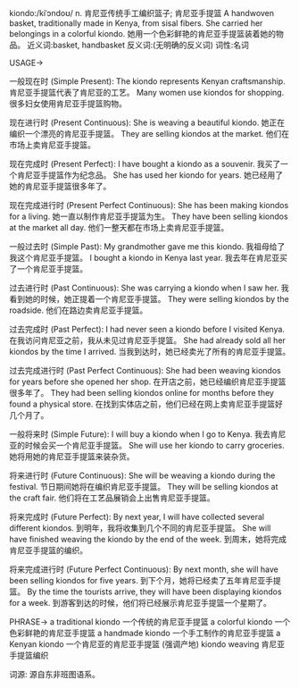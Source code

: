 kiondo:/kiˈɔndoʊ/
n.
肯尼亚传统手工编织篮子;  肯尼亚手提篮
A handwoven basket, traditionally made in Kenya, from sisal fibers.
She carried her belongings in a colorful kiondo. 她用一个色彩鲜艳的肯尼亚手提篮装着她的物品。
近义词:basket, handbasket
反义词:(无明确的反义词)
词性:名词


USAGE->

一般现在时 (Simple Present):
The kiondo represents Kenyan craftsmanship.  肯尼亚手提篮代表了肯尼亚的工艺。
Many women use kiondos for shopping. 很多妇女使用肯尼亚手提篮购物。

现在进行时 (Present Continuous):
She is weaving a beautiful kiondo. 她正在编织一个漂亮的肯尼亚手提篮。
They are selling kiondos at the market. 他们在市场上卖肯尼亚手提篮。

现在完成时 (Present Perfect):
I have bought a kiondo as a souvenir. 我买了一个肯尼亚手提篮作为纪念品。
She has used her kiondo for years. 她已经用了她的肯尼亚手提篮很多年了。

现在完成进行时 (Present Perfect Continuous):
She has been making kiondos for a living. 她一直以制作肯尼亚手提篮为生。
They have been selling kiondos at the market all day. 他们一整天都在市场上卖肯尼亚手提篮。


一般过去时 (Simple Past):
My grandmother gave me this kiondo. 我祖母给了我这个肯尼亚手提篮。
I bought a kiondo in Kenya last year. 我去年在肯尼亚买了一个肯尼亚手提篮。

过去进行时 (Past Continuous):
She was carrying a kiondo when I saw her. 我看到她的时候，她正提着一个肯尼亚手提篮。
They were selling kiondos by the roadside. 他们在路边卖肯尼亚手提篮。

过去完成时 (Past Perfect):
I had never seen a kiondo before I visited Kenya. 在我访问肯尼亚之前，我从未见过肯尼亚手提篮。
She had already sold all her kiondos by the time I arrived. 当我到达时，她已经卖光了所有的肯尼亚手提篮。

过去完成进行时 (Past Perfect Continuous):
She had been weaving kiondos for years before she opened her shop. 在开店之前，她已经编织肯尼亚手提篮很多年了。
They had been selling kiondos online for months before they found a physical store. 在找到实体店之前，他们已经在网上卖肯尼亚手提篮好几个月了。


一般将来时 (Simple Future):
I will buy a kiondo when I go to Kenya. 我去肯尼亚的时候会买一个肯尼亚手提篮。
She will use her kiondo to carry groceries. 她将用她的肯尼亚手提篮来装杂货。

将来进行时 (Future Continuous):
She will be weaving a kiondo during the festival.  节日期间她将在编织肯尼亚手提篮。
They will be selling kiondos at the craft fair. 他们将在工艺品展销会上出售肯尼亚手提篮。


将来完成时 (Future Perfect):
By next year, I will have collected several different kiondos. 到明年，我将收集到几个不同的肯尼亚手提篮。
She will have finished weaving the kiondo by the end of the week. 到周末，她将完成肯尼亚手提篮的编织。

将来完成进行时 (Future Perfect Continuous):
By next month, she will have been selling kiondos for five years. 到下个月，她将已经卖了五年肯尼亚手提篮。
By the time the tourists arrive, they will have been displaying kiondos for a week. 到游客到达的时候，他们将已经展示肯尼亚手提篮一个星期了。


PHRASE->
a traditional kiondo  一个传统的肯尼亚手提篮
a colorful kiondo 一个色彩鲜艳的肯尼亚手提篮
a handmade kiondo 一个手工制作的肯尼亚手提篮
a Kenyan kiondo 一个肯尼亚的肯尼亚手提篮 (强调产地)
kiondo weaving 肯尼亚手提篮编织


词源: 源自东非班图语系。
